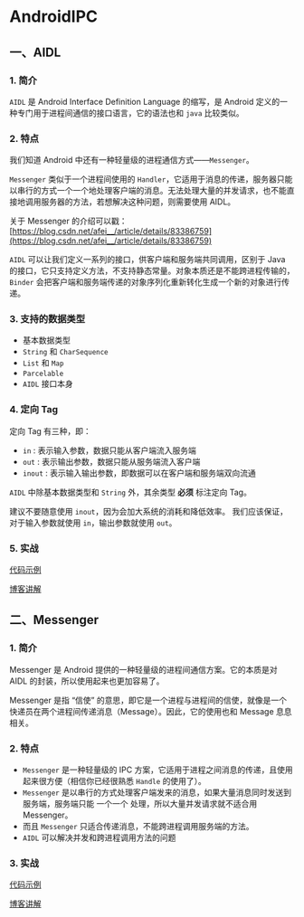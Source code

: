 # AndroidIPC


## 一、AIDL

### 1. 简介
`AIDL` 是 Android Interface Definition Language 的缩写，是 Android 定义的一种专门用于进程间通信的接口语言，它的语法也和 `java` 比较类似。

### 2. 特点
我们知道 Android 中还有一种轻量级的进程通信方式——`Messenger`。

`Messenger` 类似于一个进程间使用的 `Handler`，它适用于消息的传递，服务器只能以串行的方式一个一个地处理客户端的消息。无法处理大量的并发请求，也不能直接地调用服务器的方法，若想解决这种问题，则需要使用 AIDL。

关于 Messenger 的介绍可以戳： [https://blog.csdn.net/afei__/article/details/83386759](https://blog.csdn.net/afei__/article/details/83386759)

`AIDL` 可以让我们定义一系列的接口，供客户端和服务端共同调用，区别于 Java 的接口，它只支持定义方法，不支持静态常量。对象本质还是不能跨进程传输的，`Binder` 会把客户端和服务端传递的对象序列化重新转化生成一个新的对象进行传递。


### 3. 支持的数据类型
- 基本数据类型
- `String` 和 `CharSequence`
- `List` 和 `Map`
- `Parcelable`
- `AIDL` 接口本身 

### 4. 定向 Tag
定向 Tag 有三种，即：

- `in` : 表示输入参数，数据只能从客户端流入服务端
- `out` : 表示输出参数，数据只能从服务端流入客户端
- `inout` : 表示输入输出参数，即数据可以在客户端和服务端双向流通

`AIDL` 中除基本数据类型和 `String` 外，其余类型 **必须** 标注定向 Tag。

建议不要随意使用 `inout`，因为会加大系统的消耗和降低效率。
我们应该保证，对于输入参数就使用 `in`，输出参数就使用 `out`。

### 5. 实战
[代码示例](https://github.com/afei-cn/AndroidIPC/blob/master/app/src/main/java/com/afei/androidipc/aidl/AIDLActivity.java)

[博客讲解](https://blog.csdn.net/afei__/article/details/84594748)


## 二、Messenger

### 1. 简介
Messenger 是 Android 提供的一种轻量级的进程间通信方案。它的本质是对 AIDL 的封装，所以使用起来也更加容易了。

Messenger 是指 “信使” 的意思，即它是一个进程与进程间的信使，就像是一个快递员在两个进程间传递消息（Message）。因此，它的使用也和 Message 息息相关。

### 2. 特点
- `Messenger` 是一种轻量级的 IPC 方案，它适用于进程之间消息的传递，且使用起来很方便（相信你已经很熟悉 `Handle` 的使用了）。
- `Messenger` 是以串行的方式处理客户端发来的消息，如果大量消息同时发送到服务端，服务端只能 一个一个 处理，所以大量并发请求就不适合用 Messenger。
- 而且 `Messenger` 只适合传递消息，不能跨进程调用服务端的方法。
- `AIDL` 可以解决并发和跨进程调用方法的问题

### 3. 实战
[代码示例](https://github.com/afei-cn/AndroidIPC/blob/master/app/src/main/java/com/afei/androidipc/messenger/MessengerActivity.java)

[博客讲解](https://blog.csdn.net/afei__/article/details/83386759)
